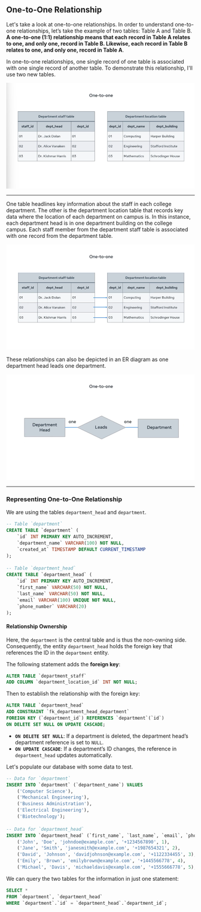 ## **One-to-One Relationship**

Let's take a look at one-to-one relationships. In order to understand one-to-one relationships, let’s take the example of two tables: Table A and Table B. **A one-to-one (1:1) relationship means that each record in Table A relates to one, and only one, record in Table B. Likewise, each record in Table B relates to one, and only one, record in Table A**.

In one-to-one relationships, one single record of one table is associated with one single record of another table. To demonstrate this relationship, I'll use two new tables.

<img alt="image" src="img_005.png" width="100%" height="50%"/>

---

One table headlines key information about the staff in each college department. The other is the department location table that records key data where the location of each department on campus is. In this instance, each department head is in one department building on the college campus. Each staff member from the department staff table is associated with one record from the department table.

<img alt="image" src="img_006.png" width="100%" height="50%"/>

These relationships can also be depicted in an ER diagram as one department head leads one department.

<img alt="image" src="img_007.png" width="100%" height="50%"/>

---

### **Representing One-to-One Relationship**

We are using the tables `department_head` and `department`.

```sql
-- Table `department`
CREATE TABLE `department` (
    `id` INT PRIMARY KEY AUTO_INCREMENT,
    `department_name` VARCHAR(100) NOT NULL,
    `created_at` TIMESTAMP DEFAULT CURRENT_TIMESTAMP
);

-- Table `department_head`
CREATE TABLE `department_head` (
    `id` INT PRIMARY KEY AUTO_INCREMENT,
    `first_name` VARCHAR(50) NOT NULL,
    `last_name` VARCHAR(50) NOT NULL,
    `email` VARCHAR(100) UNIQUE NOT NULL,
    `phone_number` VARCHAR(20)
);
```

#### **Relationship Ownership**

Here, the `department` is the central table and is thus the non-owning side. Consequently, the entity `department_head` holds the foreign key that references the ID in the `department` entity.

The following statement adds the **foreign key**:

```sql
ALTER TABLE `department_staff`
ADD COLUMN `department_location_id` INT NOT NULL;
```

Then to establish the relationship with the foreign key:

```sql
ALTER TABLE `department_head`
ADD CONSTRAINT `fk_department_head_department`
FOREIGN KEY (`department_id`) REFERENCES `department`(`id`)
ON DELETE SET NULL ON UPDATE CASCADE;
```

  + **`ON DELETE SET NULL`**: If a department is deleted, the department head’s department reference is set to `NULL`.
  + **`ON UPDATE CASCADE`**: If a department’s ID changes, the reference in `department_head` updates automatically.

Let's populate our database with some data to test.

```sql
-- Data for `department`
INSERT INTO `department` (`department_name`) VALUES
    ('Computer Science'),
    ('Mechanical Engineering'),
    ('Business Administration'),
    ('Electrical Engineering'),
    ('Biotechnology');

-- Data for `department_head`
INSERT INTO `department_head` (`first_name`, `last_name`, `email`, `phone_number`, `department_id`) VALUES
    ('John', 'Doe', 'johndoe@example.com', '+1234567890', 1),
    ('Jane', 'Smith', 'janesmith@example.com', '+1987654321', 2),
    ('David', 'Johnson', 'davidjohnson@example.com', '+1122334455', 3),
    ('Emily', 'Brown', 'emilybrown@example.com', '+1445566778', 4),
    ('Michael', 'Davis', 'michaeldavis@example.com', '+1555666778', 5);
```

We can query the two tables for the information in just one statement:

```sql
SELECT *
FROM `department`, `department_head`
WHERE `department`.`id` = `department_head`.`department_id`;
```
